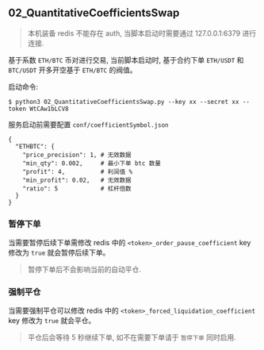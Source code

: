 ## 02_QuantitativeCoefficientsSwap

> 本机装备 redis 不能存在 auth, 当脚本启动时需要通过 127.0.0.1:6379 进行连接.

基于系数 `ETH/BTC` 币对进行交易, 当前脚本启动时, 基于合约下单 `ETH/USDT` 和 `BTC/USDT` 开多开空基于 `ETH/BTC` 的阀值。

启动命令:

```
$ python3 02_QuantitativeCoefficientsSwap.py --key xx --secret xx --token WtCAw1bLCV8
```

服务启动前需要配置 `conf/coefficientSymbol.json`

```
{
  "ETHBTC": {
    "price_precision": 1, # 无效数据
    "min_qty": 0.002,     # 最小下单 btc 数量
    "profit": 4,          # 利润值 %
    "min_profit": 0.02,   # 无效数据
    "ratio": 5            # 杠杆倍数
  }
}
```



### 暂停下单

当需要暂停后续下单需修改 redis 中的 `<token>_order_pause_coefficient` key 修改为 `true` 就会暂停后续下单。

> 暂停下单后不会影响当前的自动平仓.

### 强制平仓

当需要强制平仓可以修改 redis 中的 `<token>_forced_liquidation_coefficient` key 修改为 `true` 就会平仓。

> 平仓后会等待 5 秒继续下单, 如不在需要下单请于 `暂停下单` 同时启用.